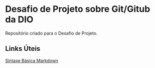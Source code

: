 # Desafio de Projeto sobre Git/Gitub da DIO
Repositório criado para o Desafio de Projeto.

## Links Úteis
[Sintaxe Básica  Markdown](https://www.markdownguide.org/basic-syntax/)
